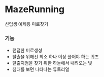 # MazeRunning

신입생 예제용 미로찾기

### 기능
- 랜덤한 미로생성
- 탈출을 위해선 최소 하나 이상 풀어야 하는 퀴즈
- 탈출지점을 찾기 위한 하늘에서 내려오는 빛
- 침대를 보면 나타나는 튜토리얼

